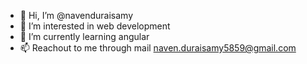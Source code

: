 - 👋 Hi, I’m @navenduraisamy
- 👀 I’m interested in web development 
- 🌱 I’m currently learning angular
- 📫 Reachout to me through mail naven.duraisamy5859@gmail.com

<!---
navenduraisamy/navenduraisamy is a ✨ special ✨ repository because its `README.md` (this file) appears on your GitHub profile.
You can click the Preview link to take a look at your changes.
--->
